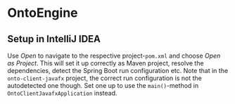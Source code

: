 # OntoEngine

## Setup in IntelliJ IDEA

Use *Open* to navigate to the respective project-`pom.xml` and choose *Open as Project*. This will set it up correctly as Maven project, resolve the dependencies, detect the Spring Boot run configuration etc. Note that in the `onto-client-javafx` project, the correct run configuration is not the autodetected one though. Set one up to use the `main()`-method in `OntoClientJavafxApplication` instead.
